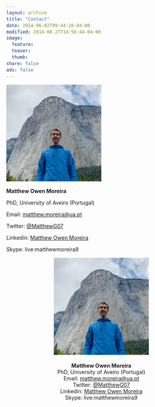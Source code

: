 ```yaml
---
layout: archive
title: "Contact"
date: 2014-06-02T09:44:20-04:00
modified: 2014-08-27T14:56:44-04:00
image:
  feature:
  teaser:
  thumb:
share: false
ads: false
---
```


<div class="tiles">

<div class="tile">
  <img src="images/me.jpg" width="50%" height="50%">
</div>

<div class="tile">
<p class="post-excerpt" align="left"> <b>Matthew Owen Moreira</b> </p>
<p class="post-excerpt" align="left"> PhD, University of Aveiro (Portugal) </p>
<p class="post-excerpt" align="left"> Email: <a href="mailto:matthew.moreira@ua.pt">matthew.moreira@ua.pt</a> </p>
<p class="post-excerpt" align="left"> Twitter: <a href="https://twitter.com/MatthewG07">@MatthewG07</a> </p>
<p class="post-excerpt" align="left"> Linkedin: <a href="https://www.linkedin.com/in/MatthewOM93/">Matthew Owen Moreira</a> </p>
<p class="post-excerpt" align="left"> Skype: live:matthewmoreira9 </p>
</div>

</div>
  
<p align="center">
  <img src="images/me.jpg" width="50%" height="50%">  <br><br>
  <b>Matthew Owen Moreira</b><br>
  PhD, University of Aveiro (Portugal)<br> 
  Email: <a href="mailto:matthew.moreira@ua.pt">matthew.moreira@ua.pt</a><br>  
  Twitter: <a href="https://twitter.com/MatthewG07">@MatthewG07</a><br/>
  Linkedin: <a href="https://www.linkedin.com/in/MatthewOM93/">Matthew Owen Moreira</a><br/>
  Skype: live:matthewmoreira9<br/>
</p>

